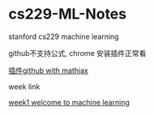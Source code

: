 # cs229-ML-Notes
stanford cs229 machine learning

github不支持公式, chrome 安装插件正常看

[插件github with mathjax]( https://chrome.google.com/webstore/detail/github-with-mathjax/ioemnmodlmafdkllaclgeombjnmnbima)



week link

[week1 welcome to machine learning](<https://github.com/longli-ai/cs229-ML/blob/master/week1.md>)

